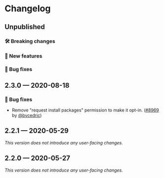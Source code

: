 # Changelog

## Unpublished

### 🛠 Breaking changes

### 🎉 New features

### 🐛 Bug fixes

## 2.3.0 — 2020-08-18

### 🐛 Bug fixes

- Remove "request install packages" permission to make it opt-in. ([#8969](https://github.com/expo/expo/pull/8969) by [@bycedric](https://github.com/bycedric))

## 2.2.1 — 2020-05-29

*This version does not introduce any user-facing changes.*

## 2.2.0 — 2020-05-27

*This version does not introduce any user-facing changes.*
